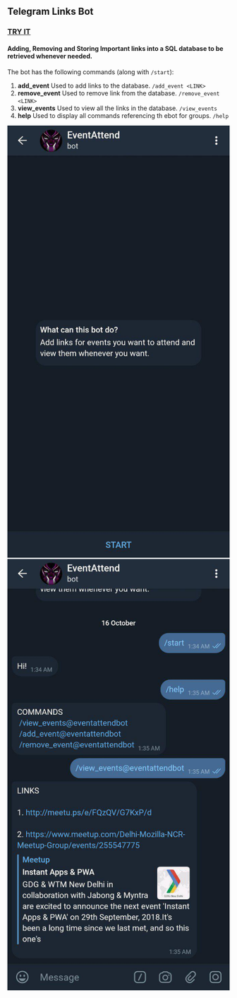 ## **Telegram Links Bot** 
### [TRY IT](http://t.me/eventattendbot)

#### Adding, Removing and Storing Important links into a SQL database to be retrieved whenever needed.

The bot has the following commands (along with `/start`):
1. **add_event** Used to add links to the database. `/add_event <LINK>`
2. **remove_event** Used to remove link from the database. `/remove_event <LINK>`
3. **view_events** Used to view all the links in the database. `/view_events`
4. **help** Used to display all commands referencing th ebot for groups. `/help`


![alt text](photo_2018-10-16_01-38-07.jpg "Start")![alt text](photo_2018-10-16_01-38-00.jpg "Commands")
